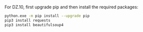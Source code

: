 For DZ.10, first upgrade pip and then install the required packages:

```bash
python.exe -m pip install --upgrade pip
pip3 install requests
pip3 install beautifulsoup4
```
